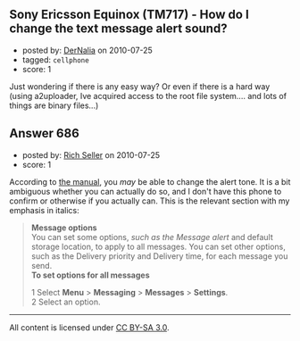 ## Sony Ericsson Equinox (TM717) - How do I change the text message alert sound?

- posted by: [DerNalia](https://stackexchange.com/users/-1/417-dernalia) on 2010-07-25
- tagged: `cellphone`
- score: 1

<p>Just wondering if there is any easy way? Or even if there is a hard way (using a2uploader, Ive acquired access to the root file system.... and lots of things are binary files...)</p>



## Answer 686

- posted by: [Rich Seller](https://stackexchange.com/users/-1/68-rich-seller) on 2010-07-25
- score: 1

<p>According to <a href="http://www.sonyericsson.com/cws/download/1/655/970/1252405922/TM717__UG_AE.PDF" rel="nofollow">the manual</a>, you <em>may</em> be able to change the alert tone. It is a bit ambiguous whether you can actually do so, and I don't have this phone to confirm or otherwise if you actually can. This is the relevant section with my emphasis in italics:</p>

<blockquote>
  <p><strong>Message options</strong><br>
  You can set some options, <em>such as the
  Message alert</em> and default storage
  location, to apply to all messages. You
  can set other options, such as the
  Delivery priority and Delivery time, for
  each message you send.<br>
  <strong>To set options for all messages</strong></p>
  
  <p>1 Select <strong>Menu</strong> > <strong>Messaging</strong> > <strong>Messages</strong> > <strong>Settings</strong>.<br>
  2 Select an option.</p>
</blockquote>




---

All content is licensed under [CC BY-SA 3.0](https://creativecommons.org/licenses/by-sa/3.0/).
